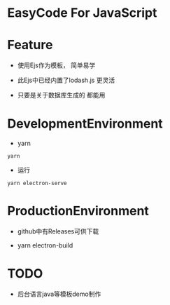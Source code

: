 # EasyCode For JavaScript

# Feature

- 使用Ejs作为模板， 简单易学

- 此Ejs中已经内置了lodash.js 更灵活

- 只要是关于数据库生成的 都能用

# DevelopmentEnvironment

- yarn
```
yarn
```

- 运行
```
yarn electron-serve
```

# ProductionEnvironment

- github中有Releases可供下载

- yarn electron-build


# TODO

- 后台语言java等模板demo制作
